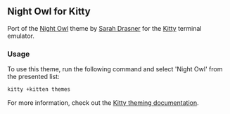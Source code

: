 ## Night Owl for Kitty

Port of the [Night Owl](https://github.com/sdras/night-owl-vscode-theme) theme
by [Sarah Drasner](https://github.com/sdras) for the [Kitty](https://github.com/kovidgoyal/kitty) terminal emulator.

### Usage

To use this theme, run the following command and select 'Night Owl' from the
presented list:

```sh
kitty +kitten themes
```

For more information, check out the [Kitty theming documentation](https://sw.kovidgoyal.net/kitty/kittens/themes/?highlight=theme).
